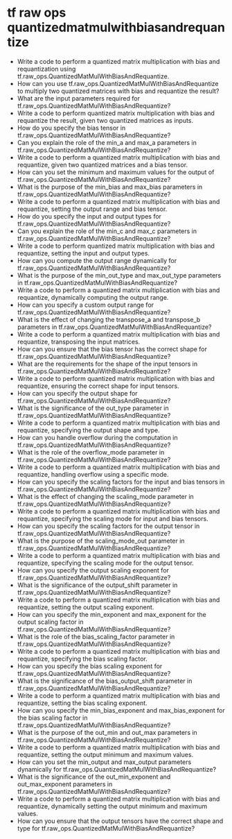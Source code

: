 # tf raw ops quantizedmatmulwithbiasandrequantize

- Write a code to perform a quantized matrix multiplication with bias and requantization using tf.raw_ops.QuantizedMatMulWithBiasAndRequantize.
- How can you use tf.raw_ops.QuantizedMatMulWithBiasAndRequantize to multiply two quantized matrices with bias and requantize the result?
- What are the input parameters required for tf.raw_ops.QuantizedMatMulWithBiasAndRequantize?
- Write a code to perform quantized matrix multiplication with bias and requantize the result, given two quantized matrices as inputs.
- How do you specify the bias tensor in tf.raw_ops.QuantizedMatMulWithBiasAndRequantize?
- Can you explain the role of the min_a and max_a parameters in tf.raw_ops.QuantizedMatMulWithBiasAndRequantize?
- Write a code to perform a quantized matrix multiplication with bias and requantize, given two quantized matrices and a bias tensor.
- How can you set the minimum and maximum values for the output of tf.raw_ops.QuantizedMatMulWithBiasAndRequantize?
- What is the purpose of the min_bias and max_bias parameters in tf.raw_ops.QuantizedMatMulWithBiasAndRequantize?
- Write a code to perform a quantized matrix multiplication with bias and requantize, setting the output range and bias tensor.
- How do you specify the input and output types for tf.raw_ops.QuantizedMatMulWithBiasAndRequantize?
- Can you explain the role of the min_c and max_c parameters in tf.raw_ops.QuantizedMatMulWithBiasAndRequantize?
- Write a code to perform quantized matrix multiplication with bias and requantize, setting the input and output types.
- How can you compute the output range dynamically for tf.raw_ops.QuantizedMatMulWithBiasAndRequantize?
- What is the purpose of the min_out_type and max_out_type parameters in tf.raw_ops.QuantizedMatMulWithBiasAndRequantize?
- Write a code to perform a quantized matrix multiplication with bias and requantize, dynamically computing the output range.
- How can you specify a custom output range for tf.raw_ops.QuantizedMatMulWithBiasAndRequantize?
- What is the effect of changing the transpose_a and transpose_b parameters in tf.raw_ops.QuantizedMatMulWithBiasAndRequantize?
- Write a code to perform a quantized matrix multiplication with bias and requantize, transposing the input matrices.
- How can you ensure that the bias tensor has the correct shape for tf.raw_ops.QuantizedMatMulWithBiasAndRequantize?
- What are the requirements for the shape of the input tensors in tf.raw_ops.QuantizedMatMulWithBiasAndRequantize?
- Write a code to perform quantized matrix multiplication with bias and requantize, ensuring the correct shape for input tensors.
- How can you specify the output shape for tf.raw_ops.QuantizedMatMulWithBiasAndRequantize?
- What is the significance of the out_type parameter in tf.raw_ops.QuantizedMatMulWithBiasAndRequantize?
- Write a code to perform a quantized matrix multiplication with bias and requantize, specifying the output shape and type.
- How can you handle overflow during the computation in tf.raw_ops.QuantizedMatMulWithBiasAndRequantize?
- What is the role of the overflow_mode parameter in tf.raw_ops.QuantizedMatMulWithBiasAndRequantize?
- Write a code to perform a quantized matrix multiplication with bias and requantize, handling overflow using a specific mode.
- How can you specify the scaling factors for the input and bias tensors in tf.raw_ops.QuantizedMatMulWithBiasAndRequantize?
- What is the effect of changing the scaling_mode parameter in tf.raw_ops.QuantizedMatMulWithBiasAndRequantize?
- Write a code to perform a quantized matrix multiplication with bias and requantize, specifying the scaling mode for input and bias tensors.
- How can you specify the scaling factors for the output tensor in tf.raw_ops.QuantizedMatMulWithBiasAndRequantize?
- What is the purpose of the scaling_mode_out parameter in tf.raw_ops.QuantizedMatMulWithBiasAndRequantize?
- Write a code to perform a quantized matrix multiplication with bias and requantize, specifying the scaling mode for the output tensor.
- How can you specify the output scaling exponent for tf.raw_ops.QuantizedMatMulWithBiasAndRequantize?
- What is the significance of the output_shift parameter in tf.raw_ops.QuantizedMatMulWithBiasAndRequantize?
- Write a code to perform a quantized matrix multiplication with bias and requantize, setting the output scaling exponent.
- How can you specify the min_exponent and max_exponent for the output scaling factor in tf.raw_ops.QuantizedMatMulWithBiasAndRequantize?
- What is the role of the bias_scaling_factor parameter in tf.raw_ops.QuantizedMatMulWithBiasAndRequantize?
- Write a code to perform a quantized matrix multiplication with bias and requantize, specifying the bias scaling factor.
- How can you specify the bias scaling exponent for tf.raw_ops.QuantizedMatMulWithBiasAndRequantize?
- What is the significance of the bias_output_shift parameter in tf.raw_ops.QuantizedMatMulWithBiasAndRequantize?
- Write a code to perform a quantized matrix multiplication with bias and requantize, setting the bias scaling exponent.
- How can you specify the min_bias_exponent and max_bias_exponent for the bias scaling factor in tf.raw_ops.QuantizedMatMulWithBiasAndRequantize?
- What is the purpose of the out_min and out_max parameters in tf.raw_ops.QuantizedMatMulWithBiasAndRequantize?
- Write a code to perform a quantized matrix multiplication with bias and requantize, setting the output minimum and maximum values.
- How can you set the min_output and max_output parameters dynamically for tf.raw_ops.QuantizedMatMulWithBiasAndRequantize?
- What is the significance of the out_min_exponent and out_max_exponent parameters in tf.raw_ops.QuantizedMatMulWithBiasAndRequantize?
- Write a code to perform a quantized matrix multiplication with bias and requantize, dynamically setting the output minimum and maximum values.
- How can you ensure that the output tensors have the correct shape and type for tf.raw_ops.QuantizedMatMulWithBiasAndRequantize?